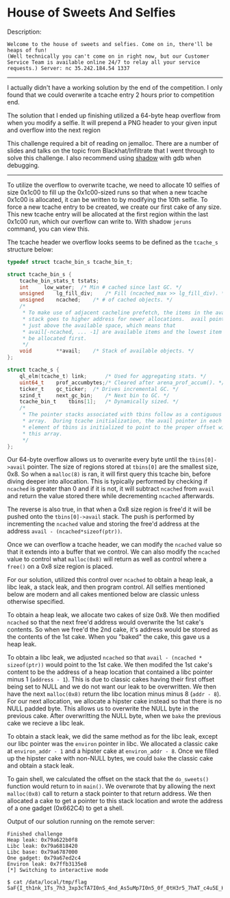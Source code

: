 # House of Sweets And Selfies

Description:
```
Welcome to the house of sweets and selfies. Come on in, there'll be heaps of fun!
(Well technically you can't come on in right now, but our Customer Service Team is available online 24/7 to relay all your service requests.) Server: nc 35.242.184.54 1337
```

---

I actually didn't have a working solution by the end of the competition.  I only found that we could overwrite a tcache entry 2 hours prior to competition end.

The solution that I ended up finishing utilized a 64-byte heap overflow from when you modify a selfie.  It will prepend a PNG header to your given input and overflow into the next region 

This challenge required a bit of reading on jemalloc.  There are a number of slides and talks on the topic from Blackhat/Infiltrate that I went through to solve this challenge.  I also recommend using [shadow](https://github.com/CENSUS/shadow) with gdb when debugging.

---

To utilize the overflow to overwrite tcache, we need to allocate 10 selfies of size 0x1c00 to fill up the 0x1c00-sized runs so that when a new tcache 0x1c00 is allocated, it can be written to by modifying the 10th selfie.  To force a new tcache entry to be created, we create our first cake of any size.  This new tcache entry will be allocated at the first region within the last 0x1c00 run, which our overflow can write to.  With shadow `jeruns` command, you can view this.


The tcache header we overflow looks seems to be defined as the `tcache_s` structure below:
```C
typedef struct tcache_bin_s tcache_bin_t;

struct tcache_bin_s {
    tcache_bin_stats_t tstats;
    int     low_water;  /* Min # cached since last GC. */
    unsigned    lg_fill_div;    /* Fill (ncached_max >> lg_fill_div). */
    unsigned    ncached;    /* # of cached objects. */
    /*
     * To make use of adjacent cacheline prefetch, the items in the avail
     * stack goes to higher address for newer allocations.  avail points
     * just above the available space, which means that
     * avail[-ncached, ... -1] are available items and the lowest item will
     * be allocated first.
     */
    void        **avail;    /* Stack of available objects. */
};

struct tcache_s {
    ql_elm(tcache_t) link;      /* Used for aggregating stats. */
    uint64_t    prof_accumbytes;/* Cleared after arena_prof_accum(). */
    ticker_t    gc_ticker;  /* Drives incremental GC. */
    szind_t     next_gc_bin;    /* Next bin to GC. */
    tcache_bin_t    tbins[1];   /* Dynamically sized. */
    /*
     * The pointer stacks associated with tbins follow as a contiguous
     * array.  During tcache initialization, the avail pointer in each
     * element of tbins is initialized to point to the proper offset within
     * this array.
     */
};
```

Our 64-byte overflow allows us to overwrite every byte until the `tbins[0]->avail` pointer.  The size of regions stored at `tbins[0]` are the smallest size, 0x8.  So when a `malloc(8)` is ran, it will first query this tcache bin, before diving deeper into allocation.  This is typically performed by checking if `ncached` is greater than 0 and if it is not, it will subtract `ncached` from `avail` and return the value stored there while decrementing `ncached` afterwards.

The reverse is also true, in that when a 0x8 size region is free'd it will be pushed onto the `tbins[0]->avail` stack.  The push is performed by incrementing the `ncached` value and storing the free'd address at the address `avail - (ncached*sizeof(ptr))`.


Once we can overflow a tcache header, we can modify the `ncached` value so that it extends into a buffer that we control.  We can also modify the `ncached` value to control what `malloc(0x8)` will return as well as control where a `free()` on a 0x8 size region is placed.

For our solution, utilized this control over `ncached` to obtain a heap leak, a libc leak, a stack leak, and then program control. All selfies mentioned below are modern and all cakes mentioned below are classic unless otherwise specified.

To obtain a heap leak, we allocate two cakes of size 0x8.  We then modified `ncached` so that the next free'd address would overwrite the 1st cake's contents.  So when we free'd the 2nd cake, it's address would be stored as the contents of the 1st cake.  When you "baked" the cake, this gave us a heap leak.

To obtain a libc leak, we adjusted `ncached` so that `avail - (ncached * sizeof(ptr))` would point to the 1st cake.  We then modifed the 1st cake's content to be the address of a heap location that contained a libc pointer minus 1 (`address - 1`).  This is due to classic cakes having their first offset being set to NULL and we do not want our leak to be overwritten.  We then have the next `malloc(0x8)` return the libc location minus minus 8 (`addr - 8`).  For our next allocation, we allocate a hipster cake instead so that there is no NULL padded byte.  This allows us to overwrite the NULL byte in the previous cake.  After overwritting the NULL byte, when we `bake` the previous cake we recieve a libc leak.

To obtain a stack leak, we did the same method as for the libc leak, except our libc pointer was the `environ` pointer in libc.  We allocated a classic cake at `environ_addr - 1` and a hipster cake at `environ_addr - 8`.  Once we filled up the hipster cake with non-NULL bytes, we could `bake` the classic cake and obtain a stack leak.

To gain shell, we calculated the offset on the stack that the `do_sweets()` function would return to in `main()`.  We overwrote that by allowing the next `malloc(0x8)` call to return a stack pointer to that return address.  We then allocated a cake to get a pointer to this stack location and wrote the address of a one gadget (0x662C4) to get a shell.

Output of our solution running on the remote server:
```
Finished challenge
Heap leak: 0x79a622b0f8
Libc leak: 0x79a6818420
Libc base: 0x79a6787000
One gadget: 0x79a67ed2c4
Environ leak: 0x7ffb3135e8
[*] Switching to interactive mode

$ cat /data/local/tmp/flag
SaF{I_th1nk_1Ts_7h3_3xp3cTA7I0nS_4nd_As5uMp7I0n5_0f_0tH3r5_7hAT_c4u5E_H3ar74ch3}
```

